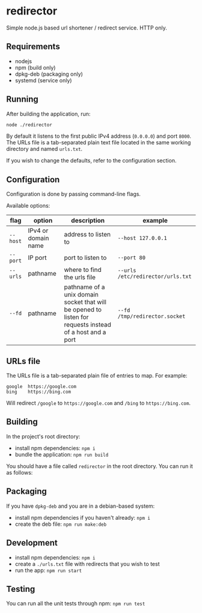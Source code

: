 # redirector

Simple node.js based url shortener / redirect service. HTTP only.

## Requirements

- nodejs
- npm (build only)
- dpkg-deb (packaging only)
- systemd (service only)

## Running

After building the application, run:

```bash
node ./redirector
```

By default it listens to the first public IPv4 address (`0.0.0.0`) and port `8000`. The URLs file is a tab-separated plain text file located in the same working directory and named `urls.txt`.

If you wish to change the defaults, refer to the configuration section.

## Configuration

Configuration is done by passing command-line flags.

Available options:

| flag | option | description | example |
| --- | --- | --- | --- |
| `--host` | IPv4 or domain name | address to listen to | `--host 127.0.0.1` |
| `--port` | IP port | port to listen to | `--port 80` |
| `--urls` | pathname | where to find the urls file | `--urls /etc/redirector/urls.txt` |
| `--fd` | pathname | pathname of a unix domain socket that will be opened to listen for requests instead of a host and a port | `--fd /tmp/redirector.socket` |

## URLs file

The URLs file is a tab-separated plain file of entries to map. For example:

```tsv
google	https://google.com
bing	https://bing.com
```

Will redirect `/google` to `https://google.com` and `/bing` to `https://bing.com`.

## Building

In the project's root directory:

- install npm dependencies: `npm i`
- bundle the application: `npm run build`

You should have a file called `redirector` in the root directory. You can run it as follows:


## Packaging

If you have `dpkg-deb` and you are in a debian-based system:

- install npm dependencies if you haven't already: `npm i`
- create the deb file: `npm run make:deb`

## Development

- install npm dependencies: `npm i`
- create a `./urls.txt` file with redirects that you wish to test
- run the app: `npm run start`

## Testing

You can run all the unit tests through npm: `npm run test`
